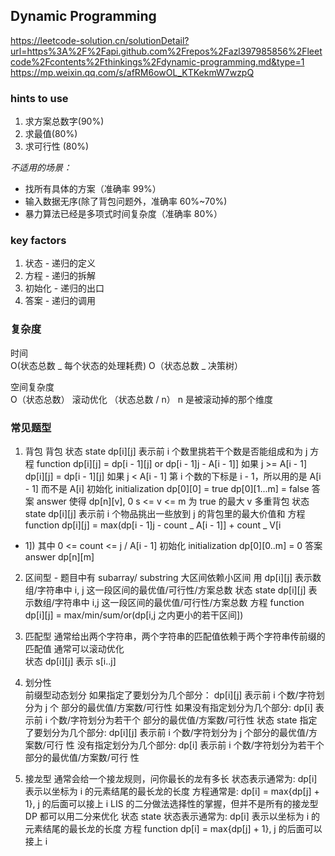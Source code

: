 ## Dynamic Programming

https://leetcode-solution.cn/solutionDetail?url=https%3A%2F%2Fapi.github.com%2Frepos%2Fazl397985856%2Fleetcode%2Fcontents%2Fthinkings%2Fdynamic-programming.md&type=1
https://mp.weixin.qq.com/s/afRM6owOL_KTKekmW7wzpQ

### hints to use

1. 求方案总数字(90%)
2. 求最值(80%)
3. 求可行性 (80%)

_不适⽤的场景：_

- 找所有具体的⽅案（准确率 99%）
- 输⼊数据⽆序(除了背包问题外，准确率 60%~70%)
- 暴⼒算法已经是多项式时间复杂度（准确率 80%）

### key factors

1. 状态 - 递归的定义
2. 方程 - 递归的拆解
3. 初始化 - 递归的出口
4. 答案 - 递归的调用

### 复杂度

时间  
O(状态总数 _ 每个状态的处理耗费)
O（状态总数 _ 决策树）

空间复杂度  
O（状态总数）
滚动优化 （状态总数 / n） n 是被滚动掉的那个维度

### 常见题型

1. 背包
   背包
   状态 state
   dp[i][j] 表⽰前 i 个数⾥挑若⼲个数是否能组成和为 j
   ⽅程 function
   dp[i][j] = dp[i - 1][j] or dp[i - 1]j - A[i - 1]] 如果 j >=
   A[i - 1]
   dp[i][j] = dp[i - 1][j] 如果 j < A[i - 1]
   第 i 个数的下标是 i - 1，所以⽤的是 A[i - 1] ⽽不是 A[i]
   初始化 initialization
   dp[0][0] = true
   dp[0][1...m] = false
   答案 answer
   使得 dp[n][v], 0 s <= v <= m 为 true 的最⼤ v
   多重背包
   状态 state
   dp[i][j] 表⽰前 i 个物品挑出⼀些放到 j 的背包⾥的最⼤价值和
   ⽅程 function
   dp[i][j] = max(dp[i - 1]j - count _ A[i - 1]] + count _ V[i

- 1])
  其中 0 <= count <= j / A[i - 1]
  初始化 initialization
  dp[0][0..m] = 0
  答案 answer
  dp[n][m]

2. 区间型 - 题目中有 subarray/ substring
   ⼤区间依赖⼩区间
   ⽤ dp[i][j] 表⽰数组/字符串中 i, j 这⼀段区间的最优值/可⾏性/⽅案总数
   状态 state
   dp[i][j] 表⽰数组/字符串中 i,j 这⼀段区间的最优值/可⾏性/⽅案总数
   ⽅程 function
   dp[i][j] = max/min/sum/or(dp[i,j 之内更⼩的若⼲区间])

3. 匹配型
   通常给出两个字符串，两个字符串的匹配值依赖于两个字符串传前缀的匹配值
   通常可以滚动优化  
   状态 dp[i][j] 表示 s[i..j]

4. 划分性  
    前缀型动态划分
   如果指定了要划分为⼏个部分：
   dp[i][j] 表⽰前 i 个数/字符划分为 j 个 部分的最优值/⽅案数/可⾏性
   如果没有指定划分为⼏个部分:
   dp[i] 表⽰前 i 个数/字符划分为若⼲个 部分的最优值/⽅案数/可⾏性
   状态 state
   指定了要划分为⼏个部分: dp[i][j] 表⽰前 i 个数/字符划分为 j 个部分的最优值/⽅案数/可⾏
   性
   没有指定划分为⼏个部分: dp[i] 表⽰前 i 个数/字符划分为若⼲个部分的最优值/⽅案数/可⾏
   性

5. 接龙型
   通常会给⼀个接⻰规则，问你最⻓的⻰有多⻓
   状态表⽰通常为: dp[i] 表⽰以坐标为 i 的元素结尾的最⻓⻰的⻓度
   ⽅程通常是: dp[i] = max{dp[j] + 1}, j 的后⾯可以接上 i
   LIS 的⼆分做法选择性的掌握，但并不是所有的接⻰型 DP 都可以⽤⼆分来优化
   状态 state
   状态表⽰通常为: dp[i] 表⽰以坐标为 i 的元素结尾的最⻓⻰的⻓度
   ⽅程 function
   dp[i] = max{dp[j] + 1}, j 的后⾯可以接上 i
